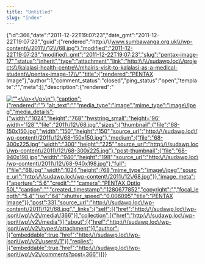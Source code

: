 ```yaml
---
title: "Untitled"
slug: "index"
---
```


{"id":366,"date":"2011-12-22T19:07:23","date\_gmt":"2011-12-22T19:07:23","guid":{"rendered":"http:\\/\\/www.sumbawanga.org.uk\\/wp-content\\/2011\\/12\\/68.jpg"},"modified":"2011-12-22T19:07:23","modified\_gmt":"2011-12-22T19:07:23","slug":"pentax-image-17","status":"inherit","type":"attachment","link":"http:\\/\\/sudawp.loc\\/projects\\/kalalasi-health-centre\\/mhairis-visit-to-kalalasi-as-a-medical-student\\/pentax-image-17\\/","title":{"rendered":"PENTAX Image"},"author":1,"comment\_status":"closed","ping\_status":"open","template":"","meta":\[\],"description":{"rendered":"

[![\"\"](\"http:\/\/sudawp.loc\/wp-content\/2011\/12\/68-300x225.jpg\")<\\/a><\\/p>\\n"},"caption":{"rendered":""},"alt\_text":"","media\_type":"image","mime\_type":"image\\/jpeg","media\_details":{"width":"1024","height":"768","hwstring\_small":"height='96' width='128'","file":"2011\\/12\\/68.jpg","sizes":{"thumbnail":{"file":"68-150x150.jpg","width":"150","height":"150","source\_url":"http:\\/\\/sudawp.loc\\/wp-content\\/2011\\/12\\/68-150x150.jpg"},"medium":{"file":"68-300x225.jpg","width":"300","height":"225","source\_url":"http:\\/\\/sudawp.loc\\/wp-content\\/2011\\/12\\/68-300x225.jpg"},"post-thumbnail":{"file":"68-940x198.jpg","width":"940","height":"198","source\_url":"http:\\/\\/sudawp.loc\\/wp-content\\/2011\\/12\\/68-940x198.jpg"},"full":{"file":"68.jpg","width":1024,"height":768,"mime\_type":"image\\/jpeg","source\_url":"http:\\/\\/sudawp.loc\\/wp-content\\/2011\\/12\\/68.jpg"}},"image\_meta":{"aperture":"5.6","credit":"","camera":"PENTAX Optio 50L","caption":"","created\_timestamp":"1280677852","copyright":"","focal\_length":"5.4","iso":"64","shutter\_speed":"0.006095","title":"PENTAX Image"}},"post":331,"source\_url":"http:\\/\\/sudawp.loc\\/wp-content\\/2011\\/12\\/68.jpg","\_links":{"self":\[{"href":"http:\\/\\/sudawp.loc\\/wp-json\\/wp\\/v2\\/media\\/366"}\],"collection":\[{"href":"http:\\/\\/sudawp.loc\\/wp-json\\/wp\\/v2\\/media"}\],"about":\[{"href":"http:\\/\\/sudawp.loc\\/wp-json\\/wp\\/v2\\/types\\/attachment"}\],"author":\[{"embeddable":true,"href":"http:\\/\\/sudawp.loc\\/wp-json\\/wp\\/v2\\/users\\/1"}\],"replies":\[{"embeddable":true,"href":"http:\\/\\/sudawp.loc\\/wp-json\\/wp\\/v2\\/comments?post=366"}\]}}](http:\/\/sudawp.loc\/wp-content\/2011\/12\/68.jpg)